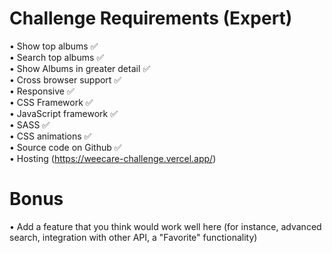 # Challenge Requirements (Expert)  
• Show top albums ✅  
• Search top albums ✅  
• Show Albums in greater detail ✅  
• Cross browser support ✅  
• Responsive ✅  
• CSS Framework ✅  
• JavaScript framework ✅  
• SASS ✅  
• CSS animations ✅  
• Source code on Github ✅  
• Hosting (https://weecare-challenge.vercel.app/)

# Bonus  
• Add a feature that you think would work well here (for instance, advanced search, integration with other API, a "Favorite" functionality)